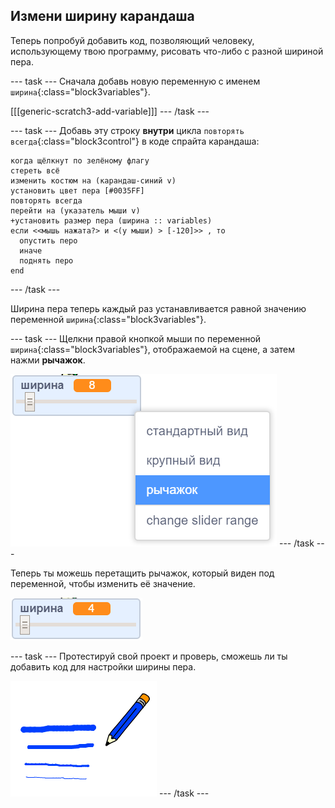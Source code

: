 ## Измени ширину карандаша

Теперь попробуй добавить код, позволяющий человеку, использующему твою программу, рисовать что-либо с разной шириной пера.

--- task --- Сначала добавь новую переменную с именем `ширина`{:class="block3variables"}.

[[[generic-scratch3-add-variable]]] --- /task ---

--- task --- Добавь эту строку **внутри** цикла `повторять всегда`{:class="block3control"} в коде спрайта карандаша:

```blocks3
когда щёлкнут по зелёному флагу
стереть всё
изменить костюм на (карандаш-синий v)
установить цвет пера [#0035FF]
повторять всегда 
перейти на (указатель мыши v)
+установить размер пера (ширина :: variables)
если <<мышь нажата?> и <(y мыши) > [-120]>> , то 
  опустить перо
  иначе 
  поднять перо
end
```

--- /task ---

Ширина пера теперь каждый раз устанавливается равной значению переменной `ширина`{:class="block3variables"}.

--- task --- Щелкни правой кнопкой мыши по переменной `ширина`{:class="block3variables"}, отображаемой на сцене, а затем нажми **рычажок**.

![снимок экрана](images/paint-slider.png) --- /task ---

Теперь ты можешь перетащить рычажок, который виден под переменной, чтобы изменить её значение.

![снимок экрана](images/paint-slider-change.png)

--- task --- Протестируй свой проект и проверь, сможешь ли ты добавить код для настройки ширины пера.

![снимок экрана](images/paint-width-test.png) --- /task ---